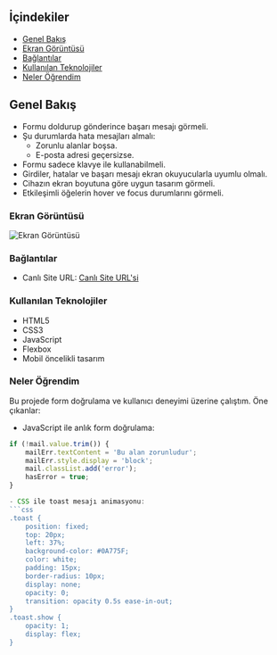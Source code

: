 
## İçindekiler
  - [Genel Bakış](#genel-bakış)
  - [Ekran Görüntüsü](#ekran-görüntüsü)
  - [Bağlantılar](#bağlantılar)
  - [Kullanılan Teknolojiler](#kullanılan-teknolojiler)
  - [Neler Öğrendim](#neler-öğrendim)

## Genel Bakış

- Formu doldurup gönderince başarı mesajı görmeli.
- Şu durumlarda hata mesajları almalı:
  - Zorunlu alanlar boşsa.
  - E-posta adresi geçersizse.
- Formu sadece klavye ile kullanabilmeli.
- Girdiler, hatalar ve başarı mesajı ekran okuyucularla uyumlu olmalı.
- Cihazın ekran boyutuna göre uygun tasarım görmeli.
- Etkileşimli öğelerin hover ve focus durumlarını görmeli.

### Ekran Görüntüsü

![Ekran Görüntüsü](./screenshot.jpg)

### Bağlantılar

- Canlı Site URL: [Canlı Site URL'si](https://your-live-site-url.com)

### Kullanılan Teknolojiler

- HTML5
- CSS3
- JavaScript
- Flexbox
- Mobil öncelikli tasarım

### Neler Öğrendim

Bu projede form doğrulama ve kullanıcı deneyimi üzerine çalıştım. Öne çıkanlar:

- JavaScript ile anlık form doğrulama:
```javascript
if (!mail.value.trim()) {
    mailErr.textContent = 'Bu alan zorunludur';
    mailErr.style.display = 'block';
    mail.classList.add('error');
    hasError = true;
}

- CSS ile toast mesajı animasyonu:
```css
.toast {
    position: fixed;
    top: 20px;
    left: 37%;
    background-color: #0A775F;
    color: white;
    padding: 15px;
    border-radius: 10px;
    display: none;
    opacity: 0;
    transition: opacity 0.5s ease-in-out;
}
.toast.show {
    opacity: 1;
    display: flex;
}


